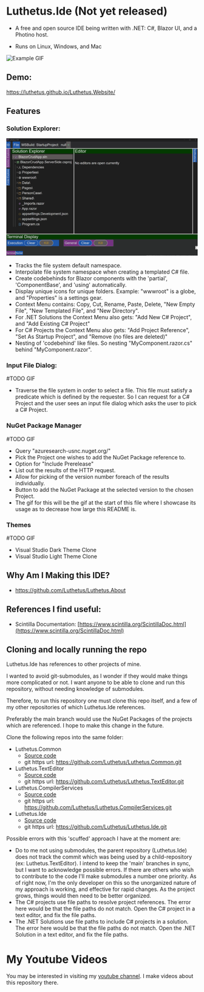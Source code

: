 # Luthetus.Ide (Not yet released)
- A free and open source IDE being written with .NET: C#, Blazor UI, and a Photino host.

- Runs on Linux, Windows, and Mac

![Example GIF](./Images/Rewrite/introductoryGifLuthetusIde.gif)

## Demo:
https://luthetus.github.io/Luthetus.Website/

## Features

### Solution Explorer:
![solutionExplorerGif](./Images/Gifs/solutionExplorerGif.gif)
- Tracks the file system default namespace.
- Interpolate file system namespace when creating a templated C# file.
- Create codebehinds for Blazor components with the 'partial', 'ComponentBase', and 'using' automatically.
- Display unique icons for unique folders. Example: "wwwroot" is a globe, and "Properties" is a settings gear.
- Context Menu contains: Copy, Cut, Rename, Paste, Delete, "New Empty File", "New Templated File", and "New Directory".
- For .NET Solutions the Context Menu also gets: "Add New C# Project", and "Add Existing C# Project"
- For C# Projects the Context Menu also gets: "Add Project Reference", "Set As Startup Project", and "Remove (no files are deleted)"
- Nesting of 'codebehind' like files. So nesting "MyComponent.razor.cs" behind "MyComponent.razor".

### Input File Dialog:
#TODO GIF
- Traverse the file system in order to select a file. This file must satisfy a predicate which is defined by the requester. So I can request for a C# Project and the user sees an input file dialog which asks the user to pick a C# Project.

### NuGet Package Manager
#TODO GIF
- Query "azuresearch-usnc.nuget.org/"
- Pick the Project one wishes to add the NuGet Package reference to.
- Option for "Include Prerelease"
- List out the results of the HTTP request.
- Allow for picking of the version number foreach of the results individually.
- Button to add the NuGet Package at the selected version to the chosen Project.
- The gif for this will be the gif at the start of this file where I showcase its usage as to decrease how large this README is.

### Themes
#TODO GIF
- Visual Studio Dark Theme Clone
- Visual Studio Light Theme Clone

## Why Am I Making this IDE?
- https://github.com/Luthetus/Luthetus.About

## References I find useful:
  - Scintilla Documentation: [https://www.scintilla.org/ScintillaDoc.html](https://www.scintilla.org/ScintillaDoc.html)

## Cloning and locally running the repo
Luthetus.Ide has references to other projects of mine.

I wanted to avoid git-submodules, as I wonder if they would make things more complicated or not. I want anyone to be able to clone and run this repository, without needing knowledge of submodules.

Therefore, to run this repository one must clone this repo itself, and a few of my other repositories of which Luthetus.Ide references.

Preferably the main branch would use the NuGet Packages of the projects which are referenced. I hope to make this change in the future.

Clone the following repos into the same folder:
- Luthetus.Common
  - [Source code](https://github.com/Luthetus/Luthetus.Common)
  - git https url: https://github.com/Luthetus/Luthetus.Common.git
- Luthetus.TextEditor
  - [Source code](https://github.com/Luthetus/Luthetus.TextEditor)
  - git https url: https://github.com/Luthetus/Luthetus.TextEditor.git
- Luthetus.CompilerServices
  - [Source code](https://github.com/Luthetus/Luthetus.CompilerServices)
  - git https url: https://github.com/Luthetus/Luthetus.CompilerServices.git
- Luthetus.Ide
  - [Source code](https://github.com/Luthetus/Luthetus.Ide)
  - git https url: https://github.com/Luthetus/Luthetus.Ide.git

Possible errors with this 'scuffed' approach I have at the moment are:
- Do to me not using submodules, the parent repository (Luthetus.Ide) does not track the commit which was being used by a child-repository (ex: Luthetus.TextEditor). I intend to keep the 'main' branches in sync, but I want to acknowledge possible errors. If there are others who wish to contribute to the code I'll make submodules a number one priority. As of right now, I'm the only developer on this so the unorganized nature of my approach is working, and effective for rapid changes. As the project grows, things would then need to be better organized.
- The C# projects use file paths to resolve project references. The error here would be that the file paths do not match. Open the C# project in a text editor, and fix the file paths.
- The .NET Solutions use file paths to include C# projects in a solution. The error here would be that the file paths do not match. Open the .NET Solution in a text editor, and fix the file paths.

# My Youtube Videos
You may be interested in visiting my [youtube channel](https://www.youtube.com/channel/UCzhWhqYVP40as1MFUesQM9w). I make videos about this repository there.